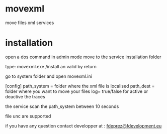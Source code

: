 # movexml
move files xml services

# installation
open a dos command in admin mode
move to the service installation folder

type: movexml.exe /install an valid by return

go to system folder and open movexml.ini

[config]
path_system = folder where the xml file is localised
path_dest = folder where you want to move your files
log= true/false for active or deactive the traces

the service scan the path_system between 10 seconds

file unc are supported

if you have any question contact developper at : fdeprez@fdevelopment.eu
